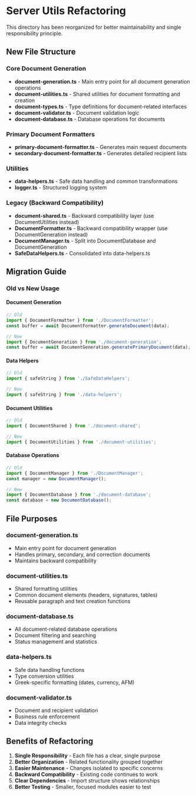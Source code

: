 # Server Utils Refactoring

This directory has been reorganized for better maintainability and single responsibility principle.

## New File Structure

### Core Document Generation
- **document-generation.ts** - Main entry point for all document generation operations
- **document-utilities.ts** - Shared utilities for document formatting and creation
- **document-types.ts** - Type definitions for document-related interfaces
- **document-validator.ts** - Document validation logic
- **document-database.ts** - Database operations for documents

### Primary Document Formatters
- **primary-document-formatter.ts** - Generates main request documents
- **secondary-document-formatter.ts** - Generates detailed recipient lists

### Utilities
- **data-helpers.ts** - Safe data handling and common transformations
- **logger.ts** - Structured logging system

### Legacy (Backward Compatibility)
- **document-shared.ts** - Backward compatibility layer (use DocumentUtilities instead)
- **DocumentFormatter.ts** - Backward compatibility wrapper (use DocumentGeneration instead)
- **DocumentManager.ts** - Split into DocumentDatabase and DocumentGeneration
- **SafeDataHelpers.ts** - Consolidated into data-helpers.ts

## Migration Guide

### Old vs New Usage

#### Document Generation
```typescript
// Old
import { DocumentFormatter } from './DocumentFormatter';
const buffer = await DocumentFormatter.generateDocument(data);

// New
import { DocumentGeneration } from './document-generation';
const buffer = await DocumentGeneration.generatePrimaryDocument(data);
```

#### Data Helpers
```typescript
// Old
import { safeString } from './SafeDataHelpers';

// New
import { safeString } from './data-helpers';
```

#### Document Utilities
```typescript
// Old
import { DocumentShared } from './document-shared';

// New
import { DocumentUtilities } from './document-utilities';
```

#### Database Operations
```typescript
// Old
import { DocumentManager } from './DocumentManager';
const manager = new DocumentManager();

// New
import { DocumentDatabase } from './document-database';
const database = new DocumentDatabase();
```

## File Purposes

### document-generation.ts
- Main entry point for document generation
- Handles primary, secondary, and correction documents
- Maintains backward compatibility

### document-utilities.ts
- Shared formatting utilities
- Common document elements (headers, signatures, tables)
- Reusable paragraph and text creation functions

### document-database.ts
- All document-related database operations
- Document filtering and searching
- Status management and statistics

### data-helpers.ts
- Safe data handling functions
- Type conversion utilities
- Greek-specific formatting (dates, currency, AFM)

### document-validator.ts
- Document and recipient validation
- Business rule enforcement
- Data integrity checks

## Benefits of Refactoring

1. **Single Responsibility** - Each file has a clear, single purpose
2. **Better Organization** - Related functionality grouped together
3. **Easier Maintenance** - Changes isolated to specific concerns
4. **Backward Compatibility** - Existing code continues to work
5. **Clear Dependencies** - Import structure shows relationships
6. **Better Testing** - Smaller, focused modules easier to test
